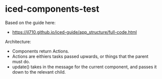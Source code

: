 # iced-components-test

Based on the guide here:
- https://jl710.github.io/iced-guide/app_structure/full-code.html

Architecture:
- Components return Actions.
- Actions are eithiers tasks passed upwards, or things that the parent must do.
- update() takes in the message for the current component, and passes it down to the relevant child.
